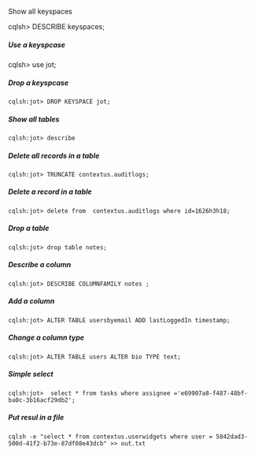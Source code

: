 Show all keyspaces

cqlsh> DESCRIBE keyspaces;

##### Use a keyspcase
cqlsh> use jot;

##### Drop  a keyspcase
```
cqlsh:jot> DROP KEYSPACE jot;
```

##### Show all tables
```
cqlsh:jot> describe
```
##### Delete all records in a table
```
cqlsh:jot> TRUNCATE contextus.auditlogs;
```

##### Delete a record in a table
```
cqlsh:jot> delete from  contextus.auditlogs where id=1626h3h18;
```
#####  Drop a table
```
cqlsh:jot> drop table notes;
```
##### Describe a column

```
cqlsh:jot> DESCRIBE COLUMNFAMILY notes ;
```
##### Add a column
```
cqlsh:jot> ALTER TABLE usersbyemail ADD lastLoggedIn timestamp;
```

##### Change a column type
```
cqlsh:jot> ALTER TABLE users ALTER bio TYPE text;
```

##### Simple select
```
cqlsh:jot>  select * from tasks where assignee ='e69907a8-f487-48bf-ba0c-3b16acf29db2';
```
##### Put  resul in a file
```
cqlsh -e "select * from contextus.userwidgets where user = 5842dad3-500d-41f2-b73e-87df08e43dcb" >> out.txt
```
